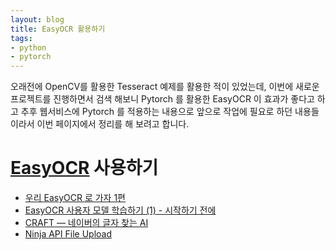 ```yaml
---
layout: blog
title: EasyOCR 활용하기
tags:
- python
- pytorch
---
```


오래전에 OpenCV를 활용한 Tesseract 예제를 활용한 적이 있었는데, 이번에 새로운 프로젝트를 진행하면서 검색 해보니 Pytorch 를 활용한 EasyOCR 이 효과가 좋다고 하고 추후 웹서비스에 Pytorch 를 적용하는 내용으로 앞으로 작업에 필요로 하던 내용들 이라서 이번 페이지에서 정리를 해 보려고 합니다.

# **[EasyOCR](https://github.com/JaidedAI/EasyOCR) 사용하기**
- [우리 EasyOCR 로 가자 1편](https://developer-youn.tistory.com/45?category=764229)
- [EasyOCR 사용자 모델 학습하기 (1) - 시작하기 전에](https://davelogs.tistory.com/76?category=928468)
- [CRAFT — 네이버의 글자 찾는 AI](https://medium.com/@msmapark2/craft-%EB%84%A4%EC%9D%B4%EB%B2%84%EC%9D%98-%EA%B8%80%EC%9E%90-%EC%B0%BE%EB%8A%94-ai-dca5e8aff007)
- [Ninja API File Upload](https://django-ninja.rest-framework.com/tutorial/file-params/)